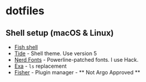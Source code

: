 # dotfiles

## Shell setup (macOS & Linux)

- [Fish shell](https://fishshell.com/)
- [Tide](https://github.com/IlanCosman/tide) - Shell theme. Use version 5
- [Nerd Fonts](https://github.com/ryanoasis/nerd-fonts) - Powerline-patched fonts. I use Hack.
- [Exa](https://the.exa.website/) - `ls` replacement
- [Fisher](https://github.com/jorgebucaran/fisher) - Plugin manager - ** Not Argo Approved **
